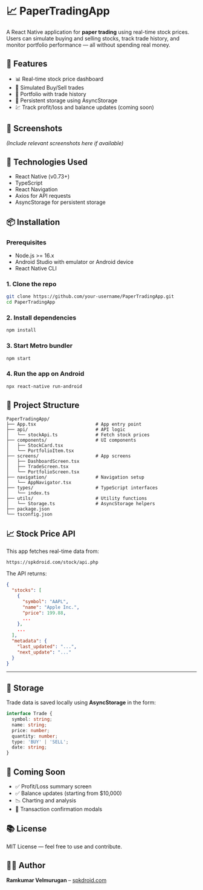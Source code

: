 # 📈 PaperTradingApp

A React Native application for **paper trading** using real-time stock prices. Users can simulate buying and selling stocks, track trade history, and monitor portfolio performance — all without spending real money.

## 🚀 Features

- 📊 Real-time stock price dashboard
- 🛒 Simulated Buy/Sell trades
- 💼 Portfolio with trade history
- 🔁 Persistent storage using AsyncStorage
- 💹 Track profit/loss and balance updates (coming soon)


## 📱 Screenshots

*(Include relevant screenshots here if available)*


## 🧠 Technologies Used

- React Native (v0.73+)
- TypeScript
- React Navigation
- Axios for API requests
- AsyncStorage for persistent storage

## 📦 Installation

### Prerequisites

- Node.js >= 16.x
- Android Studio with emulator or Android device
- React Native CLI

### 1. Clone the repo

```bash
git clone https://github.com/your-username/PaperTradingApp.git
cd PaperTradingApp
````

### 2. Install dependencies

```bash
npm install
```

### 3. Start Metro bundler

```bash
npm start
```

### 4. Run the app on Android

```bash
npx react-native run-android
```

## 📁 Project Structure

```
PaperTradingApp/
├── App.tsx                      # App entry point
├── api/                         # API logic
│   └── stockApi.ts              # Fetch stock prices
├── components/                  # UI components
│   ├── StockCard.tsx
│   └── PortfolioItem.tsx
├── screens/                     # App screens
│   ├── DashboardScreen.tsx
│   ├── TradeScreen.tsx
│   └── PortfolioScreen.tsx
├── navigation/                  # Navigation setup
│   └── AppNavigator.tsx
├── types/                       # TypeScript interfaces
│   └── index.ts
├── utils/                       # Utility functions
│   └── Storage.ts               # AsyncStorage helpers
├── package.json
└── tsconfig.json
```

## 📈 Stock Price API

This app fetches real-time data from:

```
https://spkdroid.com/stock/api.php
```

The API returns:

```json
{
  "stocks": [
    {
      "symbol": "AAPL",
      "name": "Apple Inc.",
      "price": 199.88,
      ...
    },
    ...
  ],
  "metadata": {
    "last_updated": "...",
    "next_update": "..."
  }
}
```

---

## 🔐 Storage

Trade data is saved locally using **AsyncStorage** in the form:

```ts
interface Trade {
  symbol: string;
  name: string;
  price: number;
  quantity: number;
  type: 'BUY' | 'SELL';
  date: string;
}
```

## 🧪 Coming Soon

* ✅ Profit/Loss summary screen
* ✅ Balance updates (starting from \$10,000)
* 📉 Charting and analysis
* 💬 Transaction confirmation modals

## 📚 License

MIT License — feel free to use and contribute.


## 👨‍💻 Author

**Ramkumar Velmurugan** – [spkdroid.com](https://spkdroid.com)
